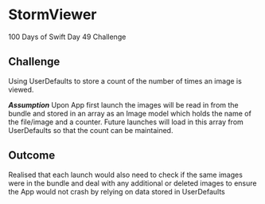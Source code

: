# StormViewer
100 Days of Swift Day 49 Challenge

## Challenge
Using UserDefaults to store a count of the number of times an image is viewed.

***Assumption***
Upon App first launch the images will be read in from the bundle and stored in an array as an Image model which holds the name of the file/image and a counter. Future launches will load in this array from UserDefaults so that the count can be maintained.

## Outcome
Realised that each launch would also need to check if the same images were in the bundle and deal with any additional or deleted images to ensure the App would not crash by relying on data stored in UserDefaults
